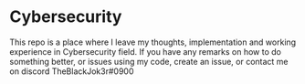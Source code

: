 # Cybersecurity

This repo is a place where I leave my thoughts, implementation and working experience in Cybersecurity field. If you have any remarks on how to do something better, or issues using my code, create an issue, or contact me on discord TheBlackJok3r#0900
